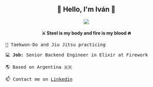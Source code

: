 <div align='center'>

## :dizzy: Hello, I'm Iván :dizzy:
![](https://media.giphy.com/media/RhZd5BxGKPt0SgyuyV/giphy.gif?cid=790b7611dee15505dcb44b2c3578cfae860107eacab2c69b&rid=giphy.gif)
</div>
<div align='center'>

#### :crossed_swords: Steel is my body and fire is my blood :fire:

</div>

<samp>

:martial_arts_uniform: Taekwon-Do and Jiu Jitsu practicing

:computer: **Job:** Senior Backend Engineer in Elixir at Firework

:earth_americas: Based on Argentina :argentina:

:mailbox:	Contact me on [Linkedin](https://www.linkedin.com/in/ivan-ernandorena-766b20146)

</samp>
